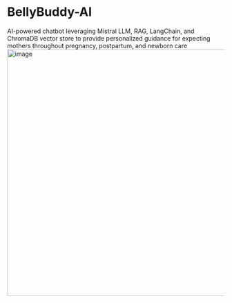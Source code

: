 # BellyBuddy-AI
AI-powered chatbot leveraging Mistral LLM, RAG, LangChain, and ChromaDB vector store to provide personalized guidance for expecting mothers throughout pregnancy, postpartum, and newborn care
<img width="573" alt="image" src="https://github.com/user-attachments/assets/0238019f-1f82-4147-b2d4-493bf65b1286" />
